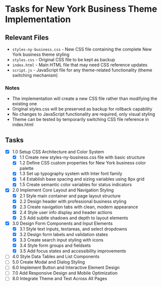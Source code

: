 # Tasks for New York Business Theme Implementation

## Relevant Files

- `styles-ny-business.css` - New CSS file containing the complete New York business theme styling
- `styles.css` - Original CSS file to be kept as backup  
- `index.html` - Main HTML file that may need CSS reference updates
- `script.js` - JavaScript file for any theme-related functionality (theme switching mechanism)

### Notes

- The implementation will create a new CSS file rather than modifying the existing one
- Original styles.css will be preserved as backup for rollback capability
- No changes to JavaScript functionality are required, only visual styling
- Theme can be tested by temporarily switching CSS file reference in index.html

## Tasks

- [x] 1.0 Setup CSS Architecture and Color System
  - [x] 1.1 Create new styles-ny-business.css file with basic structure
  - [x] 1.2 Define CSS custom properties for New York business color palette
  - [x] 1.3 Set up typography system with Inter font family
  - [x] 1.4 Establish base spacing and sizing variables using 8px grid
  - [x] 1.5 Create semantic color variables for status indicators
- [x] 2.0 Implement Core Layout and Navigation Styling
  - [x] 2.1 Style main container and page layout structure
  - [x] 2.2 Design header with professional business styling
  - [x] 2.3 Create navigation tabs with clean, modern appearance
  - [x] 2.4 Style user info display and header actions
  - [x] 2.5 Add subtle shadows and depth to layout elements  
- [x] 3.0 Design Form Components and Input Elements
  - [x] 3.1 Style text inputs, textareas, and select dropdowns
  - [x] 3.2 Design form labels and validation states
  - [x] 3.3 Create search input styling with icons
  - [x] 3.4 Style form groups and fieldsets
  - [x] 3.5 Add focus states and accessibility improvements
- [ ] 4.0 Style Data Tables and List Components
- [ ] 5.0 Create Modal and Dialog Styling
- [ ] 6.0 Implement Button and Interactive Element Design
- [ ] 7.0 Add Responsive Design and Mobile Optimization
- [ ] 8.0 Integrate Theme and Test Across All Pages